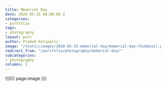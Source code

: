 ```yaml
---
title: Memorial Day
date: 2020-05-25 00:00:00 Z
categories:
- portfolio
tags:
- photography
layout: post
author: Pramod Kotipalli
image: "/static/images/2020-05-25-memorial-day/memorial-day-thumbnail.png"
redirect_from: "/portfolio/photography/memorial-day/"
subcategories:
- photography
columns: 3
---
```


![]({{ page.image }})
